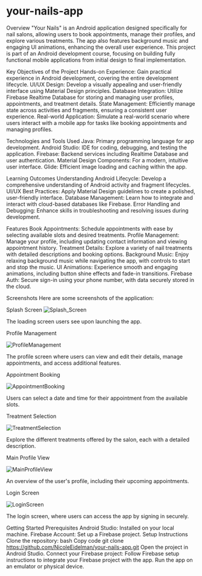 # your-nails-app

Overview
"Your Nails" is an Android application designed specifically for nail salons, allowing users to book appointments, manage their profiles, and explore various treatments. The app also features background music and engaging UI animations, enhancing the overall user experience. This project is part of an Android development course, focusing on building fully functional mobile applications from initial design to final implementation.

Key Objectives of the Project
Hands-on Experience: Gain practical experience in Android development, covering the entire development lifecycle.
UI/UX Design: Develop a visually appealing and user-friendly interface using Material Design principles.
Database Integration: Utilize Firebase Realtime Database for storing and managing user profiles, appointments, and treatment details.
State Management: Efficiently manage state across activities and fragments, ensuring a consistent user experience.
Real-world Application: Simulate a real-world scenario where users interact with a mobile app for tasks like booking appointments and managing profiles.

Technologies and Tools Used
Java: Primary programming language for app development.
Android Studio: IDE for coding, debugging, and testing the application.
Firebase: Backend services including Realtime Database and user authentication.
Material Design Components: For a modern, intuitive user interface.
Glide: Efficient image loading and caching within the app.

Learning Outcomes
Understanding Android Lifecycle: Develop a comprehensive understanding of Android activity and fragment lifecycles.
UI/UX Best Practices: Apply Material Design guidelines to create a polished, user-friendly interface.
Database Management: Learn how to integrate and interact with cloud-based databases like Firebase.
Error Handling and Debugging: Enhance skills in troubleshooting and resolving issues during development.

Features
Book Appointments: Schedule appointments with ease by selecting available slots and desired treatments.
Profile Management: Manage your profile, including updating contact information and viewing appointment history.
Treatment Details: Explore a variety of nail treatments with detailed descriptions and booking options.
Background Music: Enjoy relaxing background music while navigating the app, with controls to start and stop the music.
UI Animations: Experience smooth and engaging animations, including button shine effects and fade-in transitions.
Firebase Auth: Secure sign-in using your phone number, with data securely stored in the cloud.

Screenshots
Here are some screenshots of the application:

Splash Screen
![Splash_Screen](https://github.com/user-attachments/assets/65ab4138-60b6-49af-9937-dec1fbe9c2fc)



The loading screen users see upon launching the app.

Profile Management

![ProfileManagement](https://github.com/user-attachments/assets/dcfe0da1-6236-40f7-89df-efd6658dc638)



The profile screen where users can view and edit their details, manage appointments, and access additional features.

Appointment Booking


![AppointmentBooking](https://github.com/user-attachments/assets/e74d1fdb-5be9-45a6-bb34-bcc43783b139)




Users can select a date and time for their appointment from the available slots.



Treatment Selection


![TreatmentSelection](https://github.com/user-attachments/assets/7e3cddd9-0bff-47ef-b0b4-359b885e99e9)




Explore the different treatments offered by the salon, each with a detailed description.



Main Profile View



![MainProfileView](https://github.com/user-attachments/assets/900aabe1-c93e-42f9-b2ea-8b0b8e67f97b)



An overview of the user's profile, including their upcoming appointments.

Login Screen



![LoginScreen](https://github.com/user-attachments/assets/e0a3abe3-d578-428e-a7c9-0ab2e7326285)




The login screen, where users can access the app by signing in securely.



Getting Started
Prerequisites
Android Studio: Installed on your local machine.
Firebase Account: Set up a Firebase project.
Setup Instructions
Clone the repository:
bash
Copy code
git clone https://github.com/NicoleEidelman/your-nails-app.git
Open the project in Android Studio.
Connect your Firebase project:
Follow Firebase setup instructions to integrate your Firebase project with the app.
Run the app on an emulator or physical device.

